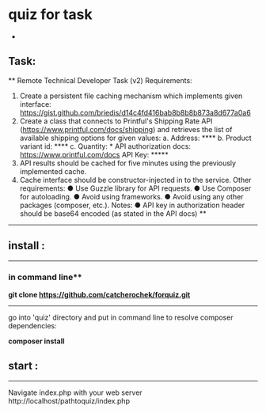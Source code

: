# quiz for task
*
## Task:
** 
Remote Technical Developer Task (v2)
Requirements:
1. Create a persistent file caching mechanism which implements given interface:
https://gist.github.com/briedis/d14c4fd416bab8b8b8b873a8d677a0a6
2. Create a class that connects to Printful's Shipping Rate API
(https://www.printful.com/docs/shipping) and retrieves the list of available shipping
options for given values:
a. Address: ****
b. Product variant id: ****
c. Quantity: *
API authorization docs: https://www.printful.com/docs
API Key: *****
3. API results should be cached for five minutes using the previously implemented cache.
4. Cache interface should be constructor-injected in to the service.
Other requirements:
● Use Guzzle library for API requests.
● Use Composer for autoloading.
● Avoid using frameworks.
● Avoid using any other packages (composer, etc.).
Notes:
● API key in authorization header should be base64 encoded (as stated in the API docs)
**
***
## install : 
***
### in command line**

**git clone https://github.com/catcherochek/forquiz.git**
***
go into 'quiz' directory and put in command line to resolve composer dependencies:

**composer install**

## start :
***
Navigate index.php with your  web server http://localhost/pathtoquiz/index.php


